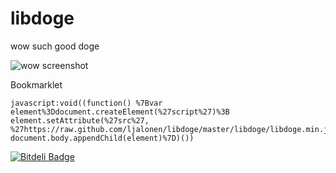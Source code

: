 libdoge
=======

wow such good doge

![wow screenshot](https://raw.github.com/ljalonen/libdoge/master/screenshots/libdoge.gif)


Bookmarklet
```
javascript:void((function() %7Bvar element%3Ddocument.createElement(%27script%27)%3B element.setAttribute(%27src%27, %27https://raw.github.com/ljalonen/libdoge/master/libdoge/libdoge.min.js%27)%3B document.body.appendChild(element)%7D)())

```

[![Bitdeli Badge](https://d2weczhvl823v0.cloudfront.net/ljalonen/libdoge/trend.png)](https://bitdeli.com/free "Bitdeli Badge")

